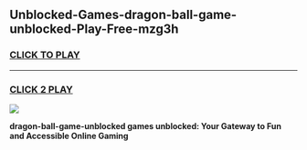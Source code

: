 
## Unblocked-Games-dragon-ball-game-unblocked-Play-Free-mzg3h
<h3>
<a href="https://premium76.site?title=dragon-ball-game-unblocked&ref=20A">CLICK TO PLAY</a></h3>
<hr>

<h3>
<a href="https://premium76.site?title=dragon-ball-game-unblocked&ref=20A">CLICK 2 PLAY</a>
  
</h3>

<a href="https://premium76.site?title=dragon-ball-game-unblocked&ref=20A"><img src="https://clearcache.store/games.png"></a>


**dragon-ball-game-unblocked games unblocked: Your Gateway to Fun and Accessible Online Gaming**
